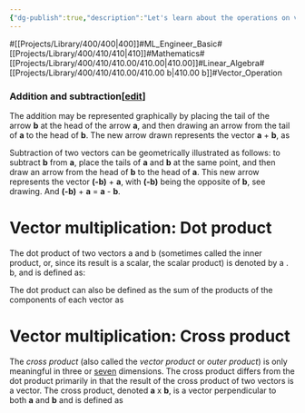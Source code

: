 ```yaml
---
{"dg-publish":true,"description":"Let's learn about the operations on vectors.","permalink":"/projects/library/400/410/410-00/410-00-b/","dgPassFrontmatter":true,"noteIcon":"0","created":"2024-01-21T17:03:41.979+09:00","updated":"2024-06-20T02:47:38.353+09:00"}
---
```


#[[Projects/Library/400/400\|400]]#ML_Engineer_Basic#[[Projects/Library/400/410/410\|410]]#Mathematics#[[Projects/Library/400/410/410.00/410.00\|410.00]]#Linear_Algebra#[[Projects/Library/400/410/410.00/410.00 b\|410.00 b]]#Vector_Operation

### Addition and subtraction[[edit](https://en.wikipedia.org/w/index.php?title=Euclidean_vector&action=edit&section=14 "Edit section: Addition and subtraction")]

The addition may be represented graphically by placing the tail of the arrow **b** at the head of the arrow **a**, and then drawing an arrow from the tail of **a** to the head of **b**. The new arrow drawn represents the vector **a** + **b**, as 



Subtraction of two vectors can be geometrically illustrated as follows: to subtract **b** from **a**, place the tails of **a** and **b** at the same point, and then draw an arrow from the head of **b** to the head of **a**. This new arrow represents the vector **(-b)** + **a**, with **(-b)** being the opposite of **b**, see drawing. And **(-b)** + **a** = **a** - **b**.




# Vector multiplication: Dot product
The dot product of two vectors a and b (sometimes called the inner product, or, since its result is a scalar, the scalar product) is denoted by a . b, and is defined as:



The dot product can also be defined as the sum of the products of the components of each vector as


# Vector multiplication: Cross product
The _cross product_ (also called the _vector product_ or _outer product_) is only meaningful in three or [seven](https://en.wikipedia.org/wiki/Seven-dimensional_cross_product "Seven-dimensional cross product") dimensions. The cross product differs from the dot product primarily in that the result of the cross product of two vectors is a vector. The cross product, denoted **a** x **b**, is a vector perpendicular to both **a** and **b** and is defined as




